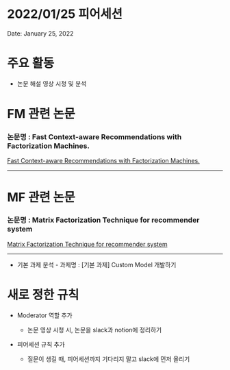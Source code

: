 # 2022/01/25 피어세션

Date: January 25, 2022

# 주요 활동

- 논문 해설 영상 시청 및 분석

# FM 관련 논문

### 논문명 : Fast Context-aware Recommendations with Factorization Machines.

[Fast Context-aware Recommendations with Factorization Machines.](2022%2001%2025%20%E1%84%91%E1%85%B5%E1%84%8B%E1%85%A5%E1%84%89%E1%85%A6%E1%84%89%E1%85%A7%E1%86%AB%20ddd736e44dff400292cf36a52c2c84ff/Fast%20Context-aware%20Recommendations%20with%20Factorizat%2086b8f51612084a68ad4cd102235dd789.md)

---

# MF 관련 논문

### 논문명 : Matrix Factorization Technique for recommender system

[Matrix Factorization Technique for recommender system](2022%2001%2025%20%E1%84%91%E1%85%B5%E1%84%8B%E1%85%A5%E1%84%89%E1%85%A6%E1%84%89%E1%85%A7%E1%86%AB%20ddd736e44dff400292cf36a52c2c84ff/Matrix%20Factorization%20Technique%20for%20recommender%20sys%20c9596ee053494020b6b0028d0ac88b89.md)

---

- 기본 과제 분석 - 과제명 : [기본 과제] Custom Model 개발하기

# 새로 정한 규칙

- Moderator 역할 추가
    
    
    - 논문 영상 시청 시, 논문을 slack과 notion에 정리하기
- 피어세션 규칙 추가
    
    
    - 질문이 생길 때, 피어세션까지 기다리지 말고 slack에 먼저 올리기